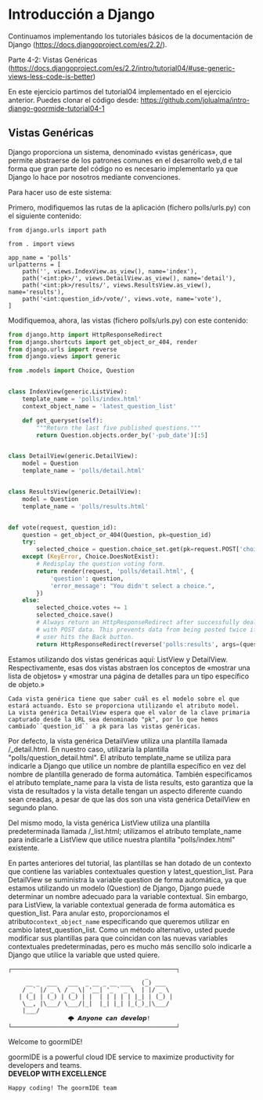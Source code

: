 
# Introducción a Django

Continuamos implementando los tutoriales básicos de la documentación de Django (https://docs.djangoproject.com/es/2.2/).

Parte 4-2: Vistas Genéricas (https://docs.djangoproject.com/es/2.2/intro/tutorial04/#use-generic-views-less-code-is-better)


En este ejercicio partimos del tutorial04 implementado en el ejercicio anterior. Puedes clonar el código desde:
https://github.com/jolualma/intro-django-goormide-tutorial04-1


## Vistas Genéricas

Django proporciona un sistema, denominado «vistas genéricas», que permite abstraerse de los patrones comunes en el desarrollo web,d e tal forma que gran parte del código no es necesario implementarlo ya que Django lo hace por nosotros mediante convenciones.

Para hacer uso de este sistema:

Primero, modifiquemos las rutas de la aplicación (fichero polls/urls.py) con el siguiente contenido:

```
from django.urls import path

from . import views

app_name = 'polls'
urlpatterns = [
    path('', views.IndexView.as_view(), name='index'),
    path('<int:pk>/', views.DetailView.as_view(), name='detail'),
    path('<int:pk>/results/', views.ResultsView.as_view(), name='results'),
    path('<int:question_id>/vote/', views.vote, name='vote'),
]
```

Modifiquemoa, ahora, las vistas (fichero polls/urls.py) con este contenido:


```python
from django.http import HttpResponseRedirect
from django.shortcuts import get_object_or_404, render
from django.urls import reverse
from django.views import generic

from .models import Choice, Question


class IndexView(generic.ListView):
    template_name = 'polls/index.html'
    context_object_name = 'latest_question_list'

    def get_queryset(self):
        """Return the last five published questions."""
        return Question.objects.order_by('-pub_date')[:5]


class DetailView(generic.DetailView):
    model = Question
    template_name = 'polls/detail.html'


class ResultsView(generic.DetailView):
    model = Question
    template_name = 'polls/results.html'


def vote(request, question_id):
    question = get_object_or_404(Question, pk=question_id)
    try:
        selected_choice = question.choice_set.get(pk=request.POST['choice'])
    except (KeyError, Choice.DoesNotExist):
        # Redisplay the question voting form.
        return render(request, 'polls/detail.html', {
            'question': question,
            'error_message': "You didn't select a choice.",
        })
    else:
        selected_choice.votes += 1
        selected_choice.save()
        # Always return an HttpResponseRedirect after successfully dealing
        # with POST data. This prevents data from being posted twice if a
        # user hits the Back button.
        return HttpResponseRedirect(reverse('polls:results', args=(question.id,)))
```

Estamos utilizando dos vistas genéricas aquí: ListView y DetailView. Respectivamente, esas dos vistas abstraen los conceptos de «mostrar una lista de objetos» y «mostrar una página de detalles para un tipo específico de objeto.»

    Cada vista genérica tiene que saber cuál es el modelo sobre el que estará actuando. Esto se proporciona utilizando el atributo model.
    La vista genérica DetailView espera que el valor de la clave primaria capturado desde la URL sea denominado "pk", por lo que hemos cambiado``question_id`` a pk para las vistas genéricas.

Por defecto, la vista genérica DetailView utiliza una plantilla llamada <app name>/<model name>_detail.html. En nuestro caso, utilizaría la plantilla "polls/question_detail.html". El atributo template_name se utiliza para indicarle a Django que utilice un nombre de plantilla específico en vez del nombre de plantilla generado de forma automática. También especificamos el atributo template_name para la vista de lista results, esto garantiza que la vista de resultados y la vista detalle tengan un aspecto diferente cuando sean creadas, a pesar de que las dos son una vista genérica DetailView en segundo plano.

Del mismo modo, la vista genérica ListView utiliza una plantilla predeterminada llamada <app name>/<model name>_list.html; utilizamos el atributo template_name para indicarle a ListView que utilice nuestra plantilla "polls/index.html" existente.

En partes anteriores del tutorial, las plantillas se han dotado de un contexto que contiene las variables contextuales question y latest_question_list. Para DetailView se suministra la variable question de forma automática, ya que estamos utilizando un modelo (Question) de Django, Django puede determinar un nombre adecuado para la variable contextual. Sin embargo, para ListView, la variable contextual generada de forma automática es question_list. Para anular esto, proporcionamos el atributo``context_object_name`` especificando que queremos utilizar en cambio latest_question_list. Como un método alternativo, usted puede modificar sus plantillas para que coincidan con las nuevas variables contextuales predeterminadas, pero es mucho más sencillo solo indicarle a Django que utilice la variable que usted quiere.


```
┌───────────────────────────────────────────────┐
                                       _       
     __ _  ___   ___  _ __ _ __ ___   (_) ___  
    / _` |/ _ \ / _ \| '__| '_ ` _ \  | |/ _ \ 
   | (_| | (_) | (_) | |  | | | | | |_| | (_) |
    \__, |\___/ \___/|_|  |_| |_| |_(_)_|\___/ 
    |___/                                      
			     🌩 𝘼𝙣𝙮𝙤𝙣𝙚 𝙘𝙖𝙣 𝙙𝙚𝙫𝙚𝙡𝙤𝙥!
└───────────────────────────────────────────────┘
```

Welcome to goormIDE!

goormIDE is a powerful cloud IDE service to maximize productivity for developers and teams.  
**DEVELOP WITH EXCELLENCE**  

`Happy coding! The goormIDE team`
